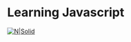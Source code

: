 # Learning Javascript
[![N|Solid](https://github.com/kxgcayh/learningJavaScript/blob/main/pictures/javascript.png)](#)
